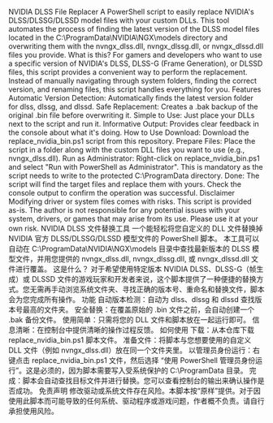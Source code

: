 NVIDIA DLSS File Replacer
A PowerShell script to easily replace NVIDIA's DLSS/DLSSG/DLSSD model files with your custom DLLs.
This tool automates the process of finding the latest version of the DLSS model files located in the C:\ProgramData\NVIDIA\NGX\models directory and overwriting them with the nvngx_dlss.dll, nvngx_dlssg.dll, or nvngx_dlssd.dll files you provide.
What is this?
For gamers and developers who want to use a specific version of NVIDIA's DLSS, DLSS-G (Frame Generation), or DLSSD files, this script provides a convenient way to perform the replacement. Instead of manually navigating through system folders, finding the correct version, and renaming files, this script handles everything for you.
Features
Automatic Version Detection: Automatically finds the latest version folder for dlss, dlssg, and dlssd.
Safe Replacement: Creates a .bak backup of the original .bin file before overwriting it.
Simple to Use: Just place your DLLs next to the script and run it.
Informative Output: Provides clear feedback in the console about what it's doing.
How to Use
Download: Download the replace_nvidia_bin.ps1 script from this repository.
Prepare Files: Place the script in a folder along with the custom DLL files you want to use (e.g., nvngx_dlss.dll).
Run as Administrator: Right-click on replace_nvidia_bin.ps1 and select "Run with PowerShell as Administrator". This is mandatory as the script needs to write to the protected C:\ProgramData directory.
Done: The script will find the target files and replace them with yours. Check the console output to confirm the operation was successful.
Disclaimer
Modifying driver or system files comes with risks. This script is provided as-is. The author is not responsible for any potential issues with your system, drivers, or games that may arise from its use. Please use it at your own risk.
NVIDIA DLSS 文件替换工具
一个能轻松将您自定义的 DLL 文件替换掉 NVIDIA 官方 DLSS/DLSSG/DLSSD 模型文件的 PowerShell 脚本。
本工具可以自动在 C:\ProgramData\NVIDIA\NGX\models 目录中查找最新版本的 DLSS 模型文件，并用您提供的 nvngx_dlss.dll, nvngx_dlssg.dll, 或 nvngx_dlssd.dll 文件进行覆盖。
这是什么？
对于希望使用特定版本 NVIDIA DLSS、DLSS-G（帧生成）或 DLSSD 文件的游戏玩家和开发者来说，这个脚本提供了一种便捷的替换方式。您无需再手动浏览系统文件夹、寻找正确的版本号、重命名和替换文件，脚本会为您完成所有操作。
功能
自动版本检测：自动为 dlss、dlssg 和 dlssd 查找版本号最高的文件夹。
安全替换：在覆盖原始的 .bin 文件之前，会自动创建一个 .bak 备份文件。
使用简单：只需将您的 DLL 文件和脚本放在一起运行即可。
信息清晰：在控制台中提供清晰的操作过程反馈。
如何使用
下载：从本仓库下载 replace_nvidia_bin.ps1 脚本文件。
准备文件：将脚本与您想要使用的自定义 DLL 文件（例如 nvngx_dlss.dll）放在同一个文件夹里。
以管理员身份运行：右键点击 replace_nvidia_bin.ps1 文件，然后选择 “使用 PowerShell 管理员身份运行”。这是必须的，因为脚本需要写入受系统保护的 C:\ProgramData 目录。
完成：脚本会自动查找目标文件并进行替换。您可以查看控制台的输出来确认操作是否成功。
免责声明
修改驱动或系统文件存在风险。本脚本按“原样”提供。对于因使用此脚本而可能导致的任何系统、驱动程序或游戏问题，作者概不负责。请自行承担使用风险。
